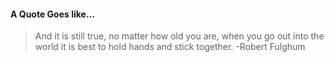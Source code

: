 #### A Quote Goes like...
> And it is still true, no matter how old you are, when you go out into the world it is best to hold hands and stick together.
> -Robert Fulghum
